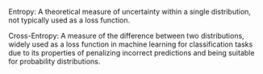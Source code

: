 Entropy: A theoretical measure of uncertainty within a single distribution, not typically used as a loss function.

Cross-Entropy: A measure of the difference between two distributions, widely used as a loss function in machine learning for classification tasks due to its properties of penalizing incorrect predictions and being suitable for probability distributions.
